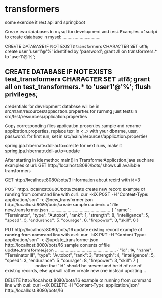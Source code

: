 # transformers
some exercise it rest api and springboot

Create two databases in mysql for development and test.
Examples of script to create database in mysql:
...............................

CREATE DATABASE IF NOT EXISTS transformers CHARACTER SET utf8;
create user 'user1'@'%' identified by 'password';
grant all on transformers.* to 'user1'@'%';

CREATE DATABASE IF NOT EXISTS test_transformers CHARACTER SET utf8;
grant all on test_transformers.* to 'user1'@'%';
flush privileges;
--------------------------------------------------------

credentials for development database will be in
  src/main/resources/application.properties
for running junit tests in
  src/test/resources/application.properties

Copy corresponding files  application.properties.sample and rename application.properties,
replace text in <..> with your dbname, user, password.
for first run, set in src/main/resources/application.properties

spring.jpa.hibernate.ddl-auto=create
for next runs, make it
spring.jpa.hibernate.ddl-auto=update


After starting in ide method main() in TransformerApplication.java such are examples of url:
GET
http://localhost:8080/bots/
  shows all available transformers

GET
http://localhost:8080/bots/3
  information about recird with id=3

POST
http://localhost:8080/bots/create
  create new record
  example of running from command line with curl:
  curl -kiX POST -H "Content-Type: application/json" -d @new_transformer.json  http://localhost:8080/bots/create
  sample contents of file new_transformer.json
  ..................................................
    {
      "name": "Terminator",
      "type": "Autobot",
      "rank": 1,
      "strength": 8,
      "intelligence": 5,
      "speed": 3,
      "endurance": 5,
      "courage": 8,
      "firepower": 3,
      "skill": 6
    }


PUT
http://localhost:8080/bots/16
  update existing record
  example of running from command line with curl:
  curl -kiX PUT -H "Content-Type: application/json" -d @update_transformer.json  http://localhost:8080/bots/16
  sample contents of file update_transformer.json
  ..................................................
    {
      "id": 16,
      "name": "Terminator III",
      "type": "Autobot",
      "rank": 3,
      "strength": 8,
      "intelligence": 5,
      "speed": 3,
      "endurance": 5,
      "courage": 8,
      "firepower": 3,
      "skill": 7
    }
  ........................
  notice that "id" should be present and be id of one of existing records, else api will rather create new one instead updating...

DELETE
http://localhost:8080/bots/16
  example of running from command line with curl:
  curl -kiX DELETE -H "Content-Type: application/json"  http://localhost:8080/bots/16
